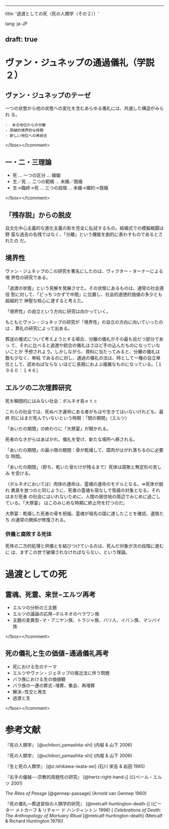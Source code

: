 <!-- -*- coding: utf-8; mode: markdown -*- -->

---
title: '過渡としての死（死の人類学（その２））'

lang: ja-JP

draft: true
---


# ヴァン・ジュネップの通過儀礼（学説２）

## ヴァン・ジュネップのテーゼ

 一つの状態から他の状態への変化を含むあらゆる儀礼には、共通した構造がみられ
る。

<!comment><!box> 
	-  ある地位からの分離
	- 周縁的境界的な時期
	- 新しい地位への再統合
</!box></!comment>

## 一・二・三理論

<!comment><!box> 

- 死             ...  一つの区分 ...  婚姻
- 生／死         ...  二つの範疇 ...  未婚／既婚
- 生→臨終→死   ...  三つの段階 ...  未婚→婚約→既婚    

</!box></!comment>

## 「残存説」からの脱皮

 自文化中心主義的な進化主義の影を完全に払拭するもの。結婚式での模擬戦闘は野
蛮な過去の名残ではなく、「分離」という機能を劇的に表わすものであるとされたの
だ。

## 境界性

 ヴァン・ジュネップのこの研究を著名にしたのは、ヴィクター・ターナーによる境
界性の研究である。

 「過渡の状態」という見解を発展させた。その状態にあるものは、通常の社会適役
割に対して、「どっちつかずで中間」に位置し、社会的道徳的価値の多少とも超越的で
神聖な核心に達すると考えた。

 「境界性」の自立という方向に研究は向かっていく。

 もともとヴァン・ジュネップの研究が「境界性」の自立の方向に向いていったのは
、葬礼の研究によって出ある。

 葬送の儀式について考えようとする場合、分離の儀礼がその最も目だつ部分であっ
て、それに比べると過渡や統合の儀礼はさほど手の込んだものになっていないことが
予想されよう。しかしながら、資料に当たってみると、分離の儀礼は数も少なく、単純
であるのに対し、通過の儀礼の法は、時として一種の自立単位として、認めねばならな
いほどに長期におよぶ複雑なものになっている。［１９６０：１４６］

## エルツの二次埋葬研究

 死を瞬間的にはみない社会：ボルネオ島ｅｔｃ

 これらの社会では、死ぬべき運命にある者がもはや生きてはいないけれども、最終
的にはまだ死んでいないという時期：「間の期間」（エルツ）

 「あいだの期間」の終わりに「大祭宴」が開かれる。

 死者のなきがらはあばかれ、儀礼を受け、新たな場所へ移される。

 「あいだの期間」の最小限の期間：骨が乾燥して、腐肉がはがれ落ちるのに必要な
時間。

 「あいだの期間」（即ち、乾いた骨だけが残るまで）死体は腐敗と無定形の苦しみ
を受ける。

 （ボルネオにおいては）肉体の運命は、霊魂の運命のモデルとなる。⇒死体が崩れ
異臭を放つのと同じように、死者の霊魂も宿なしで脅威の対象となる。それはまだ死者
の社会にはいれないために、人間の居住地の周辺でみじめに過ごしている。「大祭宴」
はこのみじめな時期に終止符を打つのだ。

 大祭宴：乾燥した死者の骨を祝福、霊魂が祖先の国に達したことを確認、遺族たち
の通常の関係が修復される。

### 供儀と腐敗する死体

 死体の二次的処理と供儀とを結びつけているのは、死んだ対象が次の段階に進むに
は、まずこの世で破壊されなければならない、という理論。

# 過渡としての死

## 霊魂、死霊、来世−エルツ再考

<!comment><!box> 

- エルツの分析の三主題
- エルツの議論の応用−ボルネオのベラワン族
- 主題の変異型−マ・アニヤン族、トラジャ族、バリ人、イバン族、マンバイ族

</!box></!comment>
	
## 死の儀礼と生の価値−通過儀礼再考

<!comment><!box> 

- 死における生のテーマ
- エルツやヴァン・ジェネップの接近法に伴う問題
- バラ族における生の価値観
- バラ族の一連の葬式−埋葬、集会、再埋葬
- 解決−性交と再生
- 過渡と生

</!box></!comment>

# 参考文献

『死の人類学』 [@uchibori_yamashita-shi] (内堀 \& 山下 2006)

『死の人類学』 [@uchibori_yamashita-shi] (内堀 \& 山下 2006)

『生と死の人類学』 [@z.ishikawa-iwata-sei] (石川 栄吉 \& 岩田 1985)

『右手の優越---宗教的両極性の研究』 [@hertz-right-hand-j] (ロベール・エルツ 2001)

_The Rites of Passge_ [@gennep-passage] (Arnold van Gennep 1960)

『死の儀礼―葬送習俗の人類学的研究』 [@metcalf-huntington-death-j] (ピーター メトカーフ \& リチャー ド ハンティントン 1996)
( _Celebrations of Death: The Anthropology of Mortuary Ritual_ [@metcalf-huntington-death] (Metcalf \& Richard Huntington 1979))

